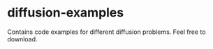 # diffusion-examples
Contains code examples for different diffusion problems. Feel free to download.

